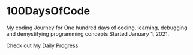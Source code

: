 # 100DaysOfCode
My coding Journey for One hundred days of coding, learning, debugging and demystifying programming concepts
Started January 1, 2021.

Check out [My Daily Progress](./MyDailyProgress.md)
